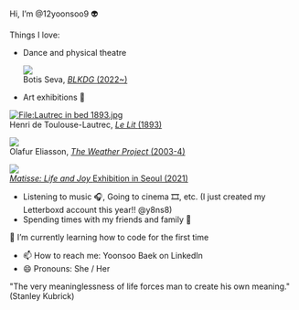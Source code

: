 Hi, I’m @12yoonsoo9 👽 

Things I love:
- Dance and physical theatre
  <p>
  <a href="https://media.tate.org.uk/aztate-prd-ew-dg-wgtail-st1-ctr-data/images/olafur_eliasson_the_weather_project_01.width-1200.jpg">
    <img src="https://th.bing.com/th/id/R.390d71d3fe9a8c559ab4148134b92a8c?rik=mkGeSFKbHx4Jqw&pid=ImgRaw&r=0" style="max-width:100%; height:auto;">
  </a>
  <br>
  Botis Seva,  </span>
  </a> <a href="https://www.blkdog.co.uk/aboutblkdog"> <i>BLKDG </i>(2022~) </a>
</p>


- Art exhibitions 🎨
<p>
  <a href="https://commons.wikimedia.org/wiki/File:Lautrec_in_bed_1893.jpg#/media/File:Lautrec_in_bed_1893.jpg">
    <img src="https://upload.wikimedia.org/wikipedia/commons/1/12/Lautrec_in_bed_1893.jpg" alt="File:Lautrec in bed 1893.jpg" style="max-width:100%; height:auto;">
  </a>
  <br>
  Henri de Toulouse-Lautrec, </span>
  </a> <a href="https://commons.wikimedia.org/w/index.php?curid=109394"> <i>Le Lit </i>(1893) </a>
</p>

<p>
  <a href="https://media.tate.org.uk/aztate-prd-ew-dg-wgtail-st1-ctr-data/images/olafur_eliasson_the_weather_project_01.width-1200.jpg">
    <img src="https://media.tate.org.uk/aztate-prd-ew-dg-wgtail-st1-ctr-data/images/olafur_eliasson_the_weather_project_01.width-1200.jpg" style="max-width:100%; height:auto;">
  </a>
  <br>
  Olafur Eliasson, </span>
  </a> <a href="https://www.tate.org.uk/whats-on/tate-modern/unilever-series/unilever-series-olafur-eliasson-weather-project"> <i>The Weather Project </i>(2003-4) </a>
</p>

<p>
  <a href="https://th.bing.com/th/id/R.94c4f7d2df618ecd7547bc63e53a1b8c?rik=TtGlWuA2R6jcJA&pid=ImgRaw&r=0">
    <img src="https://th.bing.com/th/id/R.94c4f7d2df618ecd7547bc63e53a1b8c?rik=TtGlWuA2R6jcJA&pid=ImgRaw&r=0" style="max-width:100%; height:auto;">
  </a>
  <br>
 <a href="https://www.sac.or.kr/site/eng/show/show_view?SN=44243"> <i>Matisse: Life and Joy  </i> Exhibition in Seoul (2021) </a>
</p>

- Listening to music 🎧, Going to cinema 🎞, etc. (I just created my Letterboxd account this year!! @y8ns8)
- Spending times with my friends and family 🤘


🌱 I’m currently learning how to code for the first time

- 📫 How to reach me: Yoonsoo Baek on LinkedIn
- 😄 Pronouns: She / Her


<head>
    <meta charset="UTF-8">
    <meta name="viewport" content="width=device-width, initial-scale=1.0">
</head>
<body>
    <div class="quote">
        "The very meaninglessness of life forces man to create his own meaning." <br> (Stanley Kubrick)
    </div>
</body>



<!---
12yoonsoo9/12yoonsoo9 is a ✨ special ✨ repository because its `README.md` (this file) appears on your GitHub profile.
You can click the Preview link to take a look at your changes.
--->
